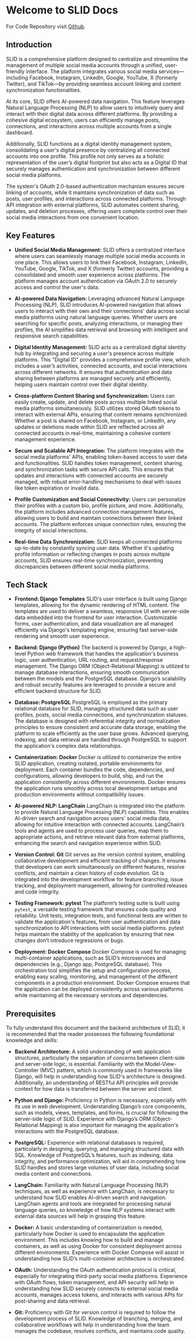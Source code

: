 # Welcome to SLID Docs

For Code Repository visit [Github](https://github.com/McMarian/SLID.git).


## Introduction
SLID is a comprehensive platform designed to centralize and streamline the management of multiple social media accounts through a unified, user-friendly interface. The platform integrates various social media services—including Facebook, Instagram, LinkedIn, Google, YouTube, X (formerly Twitter), and TikTok—by providing seamless account linking and content synchronization functionalities.

At its core, SLID offers AI-powered data navigation. This feature leverages Natural Language Processing (NLP) to allow users to intuitively query and interact with their digital data across different platforms. By providing a cohesive digital ecosystem, users can efficiently manage posts, connections, and interactions across multiple accounts from a single dashboard.

Additionally, SLID functions as a digital identity management system, consolidating a user's digital presence by centralizing all connected accounts into one profile. This profile not only serves as a holistic representation of the user’s digital footprint but also acts as a Digital ID that securely manages authentication and synchronization between different social media platforms.

The system's OAuth 2.0-based authentication mechanism ensures secure linking of accounts, while it maintains synchronization of data such as posts, user profiles, and interactions across connected platforms. Through API integration with external platforms, SLID automates content sharing, updates, and deletion processes, offering users complete control over their social media interactions from one convenient location.

## Key Features

* __Unified Social Media Management:__
SLID offers a centralized interface where users can seamlessly manage multiple social media accounts in one place. This allows users to link their Facebook, Instagram, LinkedIn, YouTube, Google, TikTok, and X (formerly Twitter) accounts, providing a consolidated and smooth user experience across platforms. The platform manages account authentication via OAuth 2.0 to securely access and control the user's data.

* __AI-powered Data Navigation:__
Leveraging advanced Natural Language Processing (NLP), SLID introduces AI-powered navigation that allows users to interact with their own and their connections' data across social media platforms using natural language queries. Whether users are searching for specific posts, analyzing interactions, or managing their profiles, the AI simplifies data retrieval and browsing with intelligent and responsive search capabilities.

* __Digital Identity Management:__
SLID acts as a centralized digital identity hub by integrating and securing a user's presence across multiple platforms. This "Digital ID" provides a comprehensive profile view, which includes a user’s activities, connected accounts, and social interactions across different networks. It ensures that authentication and data sharing between platforms are managed securely and efficiently, helping users maintain control over their digital identity.

* __Cross-platform Content Sharing and Synchronization:__
Users can easily create, update, and delete posts across multiple linked social media platforms simultaneously. SLID utilizes stored OAuth tokens to interact with external APIs, ensuring that content remains synchronized. Whether a post is shared on Facebook, Instagram, or LinkedIn, any updates or deletions made within SLID are reflected across all connected accounts in real-time, maintaining a cohesive content management experience.

* __Secure and Scalable API Integration:__
The platform integrates with the social media platforms' APIs, enabling token-based access to user data and functionalities. SLID handles token management, content sharing, and synchronization tasks with secure API calls. This ensures that updates and interactions with connected accounts are securely managed, with robust error-handling mechanisms to deal with issues like token expiration or invalid data.

* __Profile Customization and Social Connectivity:__
Users can personalize their profiles with a custom bio, profile picture, and more. Additionally, the platform includes advanced connection management features, allowing users to build and maintain connections between their linked accounts. The platform enforces unique connection rules, ensuring the integrity of social interactions.

* __Real-time Data Synchronization:__
SLID keeps all connected platforms up-to-date by constantly syncing user data. Whether it's updating profile information or reflecting changes in posts across multiple accounts, SLID ensures real-time synchronization, preventing discrepancies between different social media platforms.

## Tech Stack

* __Frontend: Django Templates__
SLID's user interface is built using Django templates, allowing for the dynamic rendering of HTML content. The templates are used to deliver a seamless, responsive UI with server-side data embedded into the frontend for user interaction. Customizable forms, user authentication, and data visualization are all managed efficiently via Django's templating engine, ensuring fast server-side rendering and smooth user experience.

* __Backend: Django (Python)__
The backend is powered by Django, a high-level Python web framework that handles the application's business logic, user authentication, URL routing, and request/response management. The Django ORM (Object-Relational Mapping) is utilized to manage database interactions, ensuring smooth communication between the models and the PostgreSQL database. Django’s scalability and robust security features are leveraged to provide a secure and efficient backend structure for SLID.

* __Database: PostgreSQL__
PostgreSQL is employed as the primary relational database for SLID, managing structured data such as user profiles, posts, social media connections, and synchronization statuses. The database is designed with referential integrity and normalization principles to ensure consistent and accurate data storage, enabling the platform to scale efficiently as the user base grows. Advanced querying, indexing, and data retrieval are handled through PostgreSQL to support the application's complex data relationships.

* __Containerization: Docker__
Docker is utilized to containerize the entire SLID application, creating isolated, portable environments for deployment. Each container bundles the code, dependencies, and configurations, allowing developers to build, ship, and run the application consistently across different environments. Docker ensures the application runs smoothly across local development setups and production environments without compatibility issues.

* __AI-powered NLP: LangChain__
LangChain is integrated into the platform to provide Natural Language Processing (NLP) capabilities. This enables AI-driven search and navigation across users' social media data, allowing for intuitive interaction with connected accounts. LangChain’s tools and agents are used to process user queries, map them to appropriate actions, and retrieve relevant data from external platforms, enhancing the search and navigation experience within SLID.

* __Version Control: Git__
Git serves as the version control system, enabling collaborative development and efficient tracking of changes. It ensures that developers can work simultaneously on different features, resolve conflicts, and maintain a clean history of code evolution. Git is integrated into the development workflow for feature branching, issue tracking, and deployment management, allowing for controlled releases and code integrity.

* __Testing Framework: pytest__
The platform’s testing suite is built using `pytest`, a versatile testing framework that ensures code quality and reliability. Unit tests, integration tests, and functional tests are written to validate the application's features, from user authentication and data synchronization to API interactions with social media platforms. pytest helps maintain the stability of the application by ensuring that new changes don’t introduce regressions or bugs.

* __Deployment: Docker Compose__
Docker Compose is used for managing multi-container applications, such as SLID’s microservices and dependencies (e.g., Django app, PostgreSQL database). This orchestration tool simplifies the setup and configuration process, enabling easy scaling, monitoring, and management of the different components in a production environment. Docker Compose ensures that the application can be deployed consistently across various platforms while maintaining all the necessary services and dependencies.

## Prerequisites

To fully understand this document and the backend architecture of SLID, it is recommended that the reader possesses the following foundational knowledge and skills:

* __Backend Architecture:__ A solid understanding of web application structures, particularly the separation of concerns between client-side and server-side logic, is essential. Familiarity with the Model-View-Controller (MVC) pattern, which is commonly used in frameworks like Django, will help in understanding how SLID's architecture is designed. Additionally, an understanding of RESTful API principles will provide context for how data is transferred between the server and client.

* __Python and Django:__ Proficiency in Python is necessary, especially with its use in web development. Understanding Django’s core components, such as models, views, templates, and forms, is crucial for following the server-side logic of SLID. Experience with Django’s ORM (Object-Relational Mapping) is also important for managing the application's interactions with the PostgreSQL database.

* __PostgreSQL:__ Experience with relational databases is required, particularly in designing, querying, and managing structured data with SQL. Knowledge of PostgreSQL’s features, such as indexing, data integrity, and performance optimization, will aid in comprehending how SLID handles and stores large volumes of user data, including social media content and connections.

* __LangChain:__ Familiarity with Natural Language Processing (NLP) techniques, as well as experience with LangChain, is necessary to understand how SLID enables AI-driven search and navigation. LangChain agents and tools are integrated for processing natural language queries, so knowledge of how NLP systems interact with external data sources will help in grasping this feature.

* __Docker:__ A basic understanding of containerization is needed, particularly how Docker is used to encapsulate the application environment. This includes knowing how to build and manage containers, as well as using Docker for consistent deployment across different environments. Experience with Docker Compose will assist in understanding how SLID’s multi-container architecture is orchestrated.

* __OAuth:__ Understanding the OAuth authentication protocol is critical, especially for integrating third-party social media platforms. Experience with OAuth flows, token management, and API security will help in understanding how SLID securely connects to external social media accounts, manages access tokens, and interacts with various APIs for post-sharing and data retrieval.

* __Git:__ Proficiency with Git for version control is required to follow the development process of SLID. Knowledge of branching, merging, and collaborative workflows will help in understanding how the team manages the codebase, resolves conflicts, and maintains code quality.
